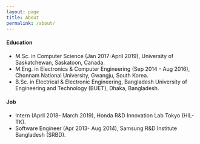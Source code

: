 ```yaml
---
layout: page
title: About
permalink: /about/
---
```


#### Education
* M.Sc. in Computer Science (Jan 2017-April 2019), University of Saskatchewan, Saskatoon, Canada.
* M.Eng. in Electronics & Computer Engineering (Sep 2014 - Aug 2016), Chonnam National University, Gwangju, South Korea.
* B.Sc. in Electrical & Electronic Engineering, Bangladesh University of Engineering and Technology (BUET), Dhaka, Bangladesh.

#### Job
* Intern (April 2018- March 2019), Honda R&D Innovation Lab Tokyo (HIL-TK).
* Software Engineer (Apr 2013- Aug 2014), Samsung R&D Institute Bangladesh (SRBD).
